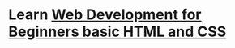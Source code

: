 # Learn [Web Development for Beginners basic HTML and CSS](https://www.freecodecamp.org/news/web-development-for-beginners-basic-html-and-css/)
